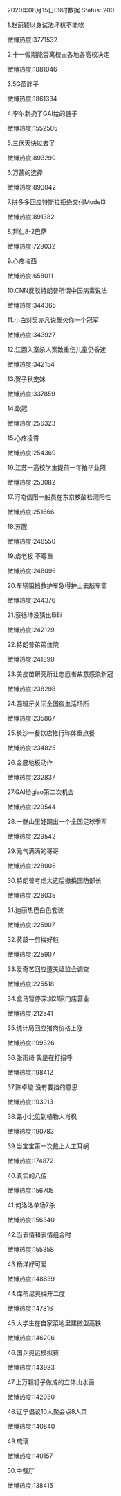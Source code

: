 2020年08月15日09时数据
Status: 200

1.赵丽颖以身试法坏桃不能吃

微博热度:3771532

2.十一假期能否离校由各地各高校决定

微博热度:1881046

3.5G蓝胖子

微博热度:1861334

4.李尔新扔了GAI给的链子

微博热度:1552505

5.三伏天快过去了

微博热度:893290

6.万茜的选择

微博热度:893042

7.拼多多回应特斯拉拒绝交付Model3

微博热度:891382

8.拜仁8-2巴萨

微博热度:729032

9.心疼梅西

微博热度:658011

10.CNN反驳特朗普所谓中国病毒说法

微博热度:344365

11.小白对吴亦凡说我欠你一个冠军

微博热度:343927

12.江西入室杀人案致重伤儿童仍昏迷

微博热度:342154

13.贺子秋宠妹

微博热度:337859

14.欧冠

微博热度:256323

15.心疼凌霄

微博热度:254369

16.江苏一高校学生提前一年拍毕业照

微博热度:253082

17.河南信阳一船员在东京核酸检测阳性

微博热度:251666

18.苏醒

微博热度:248550

19.痞老板 不尊重

微博热度:248096

20.车辆阻挡救护车急得护士去敲车窗

微博热度:244376

21.蔡徐坤没猜出EiEi

微博热度:242129

22.特朗普弟弟住院

微博热度:241890

23.美疫苗研究所让志愿者故意感染新冠

微博热度:238298

24.西班牙关闭全国夜生活场所

微博热度:235867

25.长沙一餐饮店推行称体重点餐

微博热度:234825

26.金晨地板动作

微博热度:232837

27.GAI给giao第二次机会

微博热度:229544

28.一群山里娃踢出一个全国足球季军

微博热度:229542

29.元气满满的哥哥

微博热度:228006

30.特朗普考虑大选后撤换国防部长

微博热度:226035

31.迪丽热巴白色套装

微博热度:225907

32.黄龄一剪梅好魅

微博热度:225907

33.爱奇艺回应遭美证监会调查

微博热度:225518

34.盒马暂停深圳21家门店营业

微博热度:212541

35.统计局回应猪肉价格上涨

微博热度:199326

36.张雨绮 我是在打招呼

微博热度:198412

37.陈卓璇 没有要挡的意思

微博热度:193913

38.路小北见到植物人肖枫

微博热度:190783

39.当宝宝第一次戴上人工耳蜗

微博热度:174872

40.真实的八佰

微博热度:156705

41.何洛洛单场7杀

微博热度:156340

42.当表情和表情组合时

微博热度:155358

43.杨洋好可爱

微博热度:148639

44.库蒂尼奥梅开二度

微博热度:147816

45.大学生在自家菜地里建微型高铁

微博热度:146206

46.国乒奥运模拟赛

微博热度:143933

47.上万颗钉子做成的立体山水画

微博热度:142930

48.辽宁倡议10人聚会点8人菜

微博热度:140640

49.琉璃

微博热度:140157

50.中餐厅

微博热度:138415

